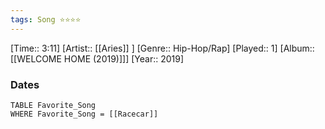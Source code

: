 ```yaml
---
tags: Song ⭐⭐⭐⭐ 
---
```

[Time:: 3:11]
[Artist:: [[Aries]] ]
[Genre:: Hip-Hop/Rap]
[Played:: 1]
[Album:: [[WELCOME HOME (2019)]]]
[Year:: 2019]
### Dates
````dataview
TABLE Favorite_Song
WHERE Favorite_Song = [[Racecar]]
````